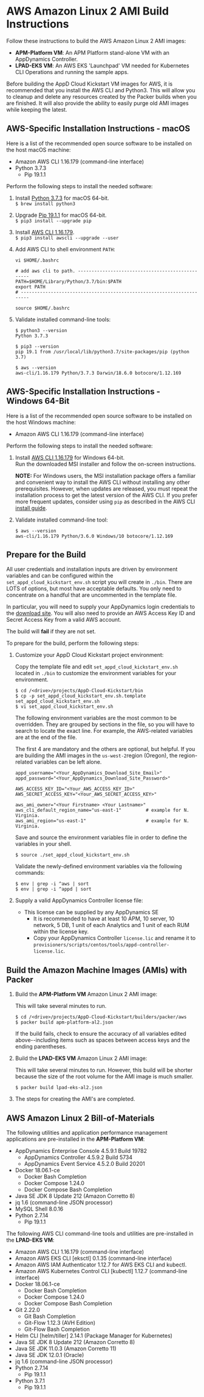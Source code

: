 # AWS Amazon Linux 2 AMI Build Instructions

Follow these instructions to build the AWS Amazon Linux 2 AMI images:

-	__APM-Platform VM__: An APM Platform stand-alone VM with an AppDynamics Controller.
-	__LPAD-EKS VM__: An AWS EKS 'Launchpad' VM needed for Kubernetes CLI Operations and running the sample apps.

Before building the AppD Cloud Kickstart VM images for AWS, it is recommended that you install the AWS CLI and Python3. This will allow you to cleanup and delete any resources created by the Packer builds when you are finished. It will also provide the ability to easily purge old AMI images while keeping the latest.

## AWS-Specific Installation Instructions - macOS

Here is a list of the recommended open source software to be installed on the host macOS machine:

-	Amazon AWS CLI 1.16.179 (command-line interface)
-	Python 3.7.3
	-	Pip 19.1.1

Perform the following steps to install the needed software:

1.	Install [Python 3.7.3](https://www.python.org/downloads/release/python-372/) for macOS 64-bit.  
    `$ brew install python3`  

2.	Upgrade [Pip 19.1.1](https://pypi.org/project/pip/) for macOS 64-bit.  
    `$ pip3 install --upgrade pip`  

3.	Install [AWS CLI 1.16.179](https://docs.aws.amazon.com/cli/latest/userguide/install-macos.html#awscli-install-osx-pip).  
    `$ pip3 install awscli --upgrade --user`  

4.	Add AWS CLI to shell environment `PATH`:

    ```
    vi $HOME/.bashrc

    # add aws cli to path. -------------------------------------------------
    PATH=$HOME/Library/Python/3.7/bin:$PATH
    export PATH
    # ----------------------------------------------------------------------

    source $HOME/.bashrc
    ```

5.	Validate installed command-line tools:

    ```
    $ python3 --version
    Python 3.7.3

    $ pip3 --version
    pip 19.1 from /usr/local/lib/python3.7/site-packages/pip (python 3.7)

    $ aws --version
    aws-cli/1.16.179 Python/3.7.3 Darwin/18.6.0 botocore/1.12.169
    ```

## AWS-Specific Installation Instructions - Windows 64-Bit

Here is a list of the recommended open source software to be installed on the host Windows machine:

-	Amazon AWS CLI 1.16.179 (command-line interface)

Perform the following steps to install the needed software:

1.	Install [AWS CLI 1.16.179](https://s3.amazonaws.com/aws-cli/AWSCLI64PY3.msi) for Windows 64-bit.  
    Run the downloaded MSI installer and follow the on-screen instructions.  

    **NOTE:** For Windows users, the MSI installation package offers a familiar and convenient way to install the AWS CLI without installing any other prerequisites. However, when updates are released, you must repeat the installation process to get the latest version of the AWS CLI. If you prefer more frequent updates, consider using `pip` as described in the AWS CLI [install guide](https://docs.aws.amazon.com/cli/latest/userguide/install-windows.html).

2.	Validate installed command-line tool:

    ```
    $ aws --version
    aws-cli/1.16.179 Python/3.6.0 Windows/10 botocore/1.12.169
    ```

## Prepare for the Build

All user credentials and installation inputs are driven by environment variables and can be configured within the `set_appd_cloud_kickstart_env.sh` script you will create in `./bin`. There are LOTS of options, but most have acceptable defaults. You only need to concentrate on a handful that are uncommented in the template file.

In particular, you will need to supply your AppDynamics login credentials to the [download site](https://download.appdynamics.com/download/). You will also need to provide an AWS Access Key ID and Secret Access Key from a valid AWS account.

The build will __fail__ if they are not set.

To prepare for the build, perform the following steps:

1.	Customize your AppD Cloud Kickstart project environment:

    Copy the template file and edit `set_appd_cloud_kickstart_env.sh` located in `./bin` to customize the environment variables for your environment.

    ```
    $ cd /<drive>/projects/AppD-Cloud-Kickstart/bin
    $ cp -p set_appd_cloud_kickstart_env.sh.template set_appd_cloud_kickstart_env.sh
    $ vi set_appd_cloud_kickstart_env.sh
    ```

    The following environment variables are the most common to be overridden. They are grouped by sections in the file, so you will have to search to locate the exact line. For example, the AWS-related variables are at the end of the file.

    The first 4 are mandatory and the others are optional, but helpful. If you are building the AMI images in the `us-west-2`region (Oregon), the region-related variables can be left alone.

    ```
    appd_username="<Your_AppDynamics_Download_Site_Email>"
    appd_password="<Your_AppDynamics_Download_Site_Password>"

    AWS_ACCESS_KEY_ID="<Your_AWS_ACCESS_KEY_ID>"
    AWS_SECRET_ACCESS_KEY="<Your_AWS_SECRET_ACCESS_KEY>"

    aws_ami_owner="<Your Firstname> <Your Lastname>"
    aws_cli_default_region_name="us-east-1"         # example for N. Virginia.
    aws_ami_region="us-east-1"                      # example for N. Virginia.
    ```

    Save and source the environment variables file in order to define the variables in your shell.

    ```
    $ source ./set_appd_cloud_kickstart_env.sh
    ```

    Validate the newly-defined environment variables via the following commands:

    ```
    $ env | grep -i ^aws | sort
    $ env | grep -i ^appd | sort
    ```

2.	Supply a valid AppDynamics Controller license file:

	-	This license can be supplied by any AppDynamics SE
		-	It is recommended to have at least 10 APM, 10 server, 10 network, 5 DB, 1 unit of each Analytics and 1 unit of each RUM within the license key.
		-	Copy your AppDynamics Controller `license.lic` and rename it to `provisioners/scripts/centos/tools/appd-controller-license.lic`.


## Build the Amazon Machine Images (AMIs) with Packer

1.	Build the __APM-Platform VM__ Amazon Linux 2 AMI image:

    This will take several minutes to run.

    ```
    $ cd /<drive>/projects/AppD-Cloud-Kickstart/builders/packer/aws
    $ packer build apm-platform-al2.json
    ```

    If the build fails, check to ensure the accuracy of all variables edited above--including items such as spaces between access keys and the ending parentheses.

2.	Build the __LPAD-EKS VM__ Amazon Linux 2 AMI image:

    This will take several minutes to run. However, this build will be shorter
    because the size of the root volume for the AMI image is much smaller.

    ```
    $ packer build lpad-eks-al2.json
    ```

3. The steps for creating the AMI's are completed. 

## AWS Amazon Linux 2 Bill-of-Materials

The following utilities and application performance management applications are pre-installed in the __APM-Platform VM__:

-	AppDynamics Enterprise Console 4.5.9.1 Build 19782
	-	AppDynamics Controller 4.5.9.2 Build 5734
	-	AppDynamics Event Service 4.5.2.0 Build 20201
-	Docker 18.06.1-ce
	-	Docker Bash Completion
	-	Docker Compose 1.24.0
	-	Docker Compose Bash Completion
-	Java SE JDK 8 Update 212 (Amazon Corretto 8)
-	jq 1.6 (command-line JSON processor)
-	MySQL Shell 8.0.16
-	Python 2.7.14
	-	Pip 19.1.1

The following AWS CLI command-line tools and utilities are pre-installed in the __LPAD-EKS VM__:

-	Amazon AWS CLI 1.16.179 (command-line interface)
-	Amazon AWS EKS CLI [eksctl] 0.1.35 (command-line interface)
-	Amazon AWS IAM Authenticator 1.12.7 for AWS EKS CLI and kubectl.
-	Amazon AWS Kubernetes Control CLI [kubectl] 1.12.7 (command-line interface)
-	Docker 18.06.1-ce
	-	Docker Bash Completion
	-	Docker Compose 1.24.0
	-	Docker Compose Bash Completion
-	Git 2.22.0
	-	Git Bash Completion
	-	Git-Flow 1.12.3 (AVH Edition)
	-	Git-Flow Bash Completion
-	Helm CLI [helm/tiller] 2.14.1 (Package Manager for Kubernetes)
-	Java SE JDK 8 Update 212 (Amazon Corretto 8)
-	Java SE JDK 11.0.3 (Amazon Corretto 11)
-	Java SE JDK 12.0.1 (Oracle)
-	jq 1.6 (command-line JSON processor)
-	Python 2.7.14
	-	Pip 19.1.1
-	Python 3.7.1
	-	Pip 19.1.1
